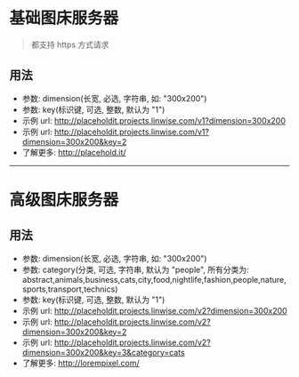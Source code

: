 # 基础图床服务器

> 都支持 https 方式请求

## 用法

* 参数: dimension(长宽, 必选, 字符串, 如: "300x200")
* 参数: key(标识键, 可选, 整数, 默认为 "1")
* 示例 url: http://placeholdit.projects.linwise.com/v1?dimension=300x200
* 示例 url: http://placeholdit.projects.linwise.com/v1?dimension=300x200&key=2
* 了解更多: http://placehold.it/

---

# 高级图床服务器

## 用法

* 参数: dimension(长宽, 必选, 字符串, 如: "300x200")
* 参数: category(分类, 可选, 字符串, 默认为 "people", 所有分类为: abstract,animals,business,cats,city,food,nightlife,fashion,people,nature,sports,transport,technics)
* 参数: key(标识键, 可选, 整数, 默认为 "1")
* 示例 url: http://placeholdit.projects.linwise.com/v2?dimension=300x200
* 示例 url: http://placeholdit.projects.linwise.com/v2?dimension=300x200&key=2
* 示例 url: http://placeholdit.projects.linwise.com/v2?dimension=300x200&key=3&category=cats
* 了解更多: http://lorempixel.com/
